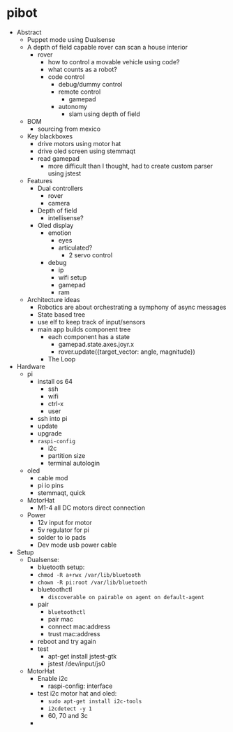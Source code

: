# pibot

- Abstract
  - Puppet mode using Dualsense
  - A depth of field capable rover can scan a house interior
    - rover
      - how to control a movable vehicle using code?
      - what counts as a robot?
      - code control
        - debug/dummy control
        - remote control
          - gamepad
        - autonomy
          - slam using depth of field
  - BOM
    - sourcing from mexico
  - Key blackboxes
    - drive motors using motor hat
    - drive oled screen using stemmaqt
    - read gamepad
      - more difficult than I thought, had to create custom parser using jstest
  - Features
    - Dual controllers
      - rover
      - camera
    - Depth of field
      - intellisense?
    - Oled display
      - emotion
        - eyes
        - articulated?
          - 2 servo control
      - debug
        - ip
        - wifi setup
        - gamepad
        - ram
  - Architecture ideas
    - Robotics are about orchestrating a symphony of async messages
    - State based tree
    - use elf to keep track of input/sensors
    - main app builds component tree
      - each component has a state
        - gamepad.state.axes.joyr.x
        - rover.update({target_vector: angle, magnitude})
      - The Loop
- Hardware
  - pi
    - install os 64
      - ssh
      - wifi
      - ctrl-x
      - user
    - ssh into pi
    - update
    - upgrade
    - `raspi-config`
      - i2c
      - partition size
      - terminal autologin
  - oled
    - cable mod
    - pi io pins
    - stemmaqt, quick
  - MotorHat
    - M1-4 all DC motors direct connection
  - Power
    - 12v input for motor
    - 5v regulator for pi
    - solder to io pads
    - Dev mode usb power cable
- Setup
  - Dualsense:
    - bluetooth setup:
    - `chmod -R a+rwx /var/lib/bluetooth`
    - `chown -R pi:root /var/lib/bluetooth`
    - bluetoothctl
      - `discoverable on pairable on agent on default-agent`
    - pair
      - `bluetoothctl`
      - pair mac
      - connect mac:address
      - trust mac:address
    - reboot and try again
    - test
      - apt-get install jstest-gtk
      - jstest /dev/input/js0
  - MotorHat
    - Enable i2c
      - raspi-config: interface
    - test i2c motor hat and oled:
      - `sudo apt-get install i2c-tools`
      - `i2cdetect -y 1`
      - 60, 70 and 3c
    -
